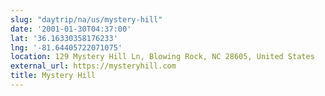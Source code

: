 ```yaml
---
slug: "daytrip/na/us/mystery-hill"
date: '2001-01-30T04:37:00'
lat: '36.16330358176233'
lng: '-81.64405722071075'
location: 129 Mystery Hill Ln, Blowing Rock, NC 28605, United States
external_url: https://mysteryhill.com
title: Mystery Hill
---
```



